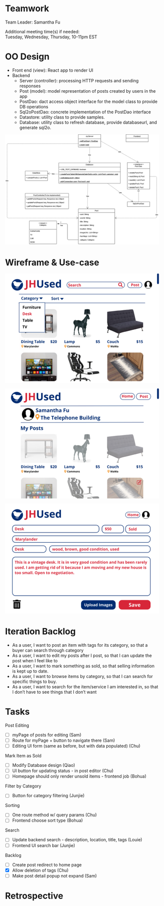 # Teamwork  
Team Leader: Samantha Fu 

Additional meeting time(s) if needed:  
Tuesday, Wednesday, Thursday, 10-11pm EST

# OO Design  
* Front end (view): React app to render UI
* Backend
  * Server (controller): processing HTTP requests and sending responses
  * Post (model): model representation of posts created by users in the app
  * PostDao: dact access object interface for the model class to provide DB operations
  * Sql2oPostDao: concrete implementation of the PostDao interface 
  * Datastore: utility class to provide samples.
  * Database: utility class to refresh database, provide databaseurl, and generate sql2o.

![](../assets/UML/UML-iteration1.png)

# Wireframe & Use-case  

![](../assets/Wireframe/Wireframe-home-iteration2.png)

![](../assets/Wireframe/Wireframe-myPosts-iteration2.png)

![](../assets/Wireframe/Wireframe-editPost-iteration2.png)

# Iteration Backlog  
* As a user, I want to post an item with tags for its category, so that a buyer can search through category  
* As a user, I want to edit my posts after I post, so that I can update the post when I feel like to  
* As a user, I want to mark something as sold, so that selling information is kept up to date.  
* As a user, I want to browse items by category, so that I can search for specific things to buy.  
* As a user, I want to search for the item/service I am interested in, so that I don’t have to see things that I don’t want 

# Tasks  
Post Editing
- [ ] myPage of posts for editing (Sam)
- [ ] Route for myPage + button to navigate there (Sam)
- [ ] Editing UI form (same as before, but with data populated) (Chu)

Mark Item as Sold
- [ ] Modify Database design (Qiao)
- [ ] UI button for updating status - in post editor (Chu)
- [ ] Homepage should only render unsold items - frontend job (Bohua)

Filter by Category
- [ ] Button for category filtering (Junjie)

Sorting
- [ ] One route method w/ query params (Chu)
- [ ] Frontend choose sort type (Bohua)

Search
- [ ] Update backend search - description, location, title, tags (Louie)
- [ ] Frontend UI search bar (Junjie)

Backlog 
- [ ] Create post redirect to home page
- [x] Allow deletion of tags (Chu)
- [ ] Make post detail popup not expand (Sam)

# Retrospective  

